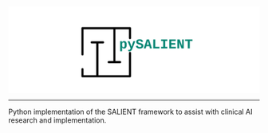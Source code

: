 <p align="left", style="text-align: left">
    <img align="center" src="logo/logo_3_no_border.svg" alt="Sandcastle">
    </img>
</p>

****
Python implementation of the SALIENT framework to 
assist with clinical AI research and implementation.
